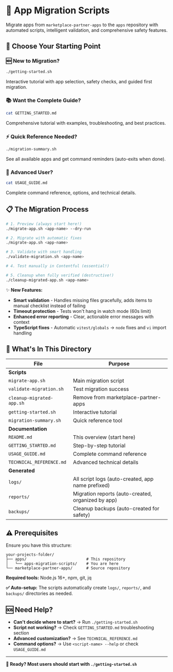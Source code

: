 # 🚀 App Migration Scripts

Migrate apps from `marketplace-partner-apps` to the `apps` repository with automated scripts, intelligent validation, and comprehensive safety features.

## 🎯 Choose Your Starting Point

### 🆕 **New to Migration?**
```bash
./getting-started.sh
```
Interactive tutorial with app selection, safety checks, and guided first migration.

### 📚 **Want the Complete Guide?**
```bash
cat GETTING_STARTED.md
```
Comprehensive tutorial with examples, troubleshooting, and best practices.

### ⚡ **Quick Reference Needed?**
```bash
./migration-summary.sh
```
See all available apps and get command reminders (auto-exits when done).

### 🔧 **Advanced User?**
```bash
cat USAGE_GUIDE.md
```
Complete command reference, options, and technical details.

## 📋 The Migration Process

```bash
# 1. Preview (always start here!)
./migrate-app.sh <app-name> --dry-run

# 2. Migrate with automatic fixes
./migrate-app.sh <app-name>

# 3. Validate with smart handling
./validate-migration.sh <app-name>

# 4. Test manually in Contentful (essential!)

# 5. Cleanup when fully verified (destructive!)
./cleanup-migrated-app.sh <app-name>
```

✨ **New Features:**
- **Smart validation** - Handles missing files gracefully, adds items to manual checklist instead of failing
- **Timeout protection** - Tests won't hang in watch mode (60s limit)
- **Enhanced error reporting** - Clear, actionable error messages with context
- **TypeScript fixes** - Automatic `vitest/globals` → `node` fixes and `vi` import handling

## 📁 What's In This Directory

| File | Purpose |
|------|---------|
| **Scripts** | |
| `migrate-app.sh` | Main migration script |
| `validate-migration.sh` | Test migration success |
| `cleanup-migrated-app.sh` | Remove from marketplace-partner-apps |
| `getting-started.sh` | Interactive tutorial |
| `migration-summary.sh` | Quick reference tool |
| **Documentation** | |
| `README.md` | This overview (start here) |
| `GETTING_STARTED.md` | Step-by-step tutorial |
| `USAGE_GUIDE.md` | Complete command reference |
| `TECHNICAL_REFERENCE.md` | Advanced technical details |
| **Generated** | |
| `logs/` | All script logs (auto-created, app name prefixed) |
| `reports/` | Migration reports (auto-created, organized by app) |
| `backups/` | Cleanup backups (auto-created for safety) |

## ⚠️ Prerequisites

Ensure you have this structure:
```
your-projects-folder/
├── apps/                          # This repository
│   └── apps-migration-scripts/    # You are here
└── marketplace-partner-apps/      # Source repository
```

**Required tools:** Node.js 16+, npm, git, jq

**✅ Auto-setup:** The scripts automatically create `logs/`, `reports/`, and `backups/` directories as needed.

## 🆘 Need Help?

- **Can't decide where to start?** → Run `./getting-started.sh`
- **Script not working?** → Check `GETTING_STARTED.md` troubleshooting section
- **Advanced customization?** → See `TECHNICAL_REFERENCE.md`
- **Command options?** → Use `<script-name> --help` or check `USAGE_GUIDE.md`

---
**🎉 Ready? Most users should start with `./getting-started.sh`**
